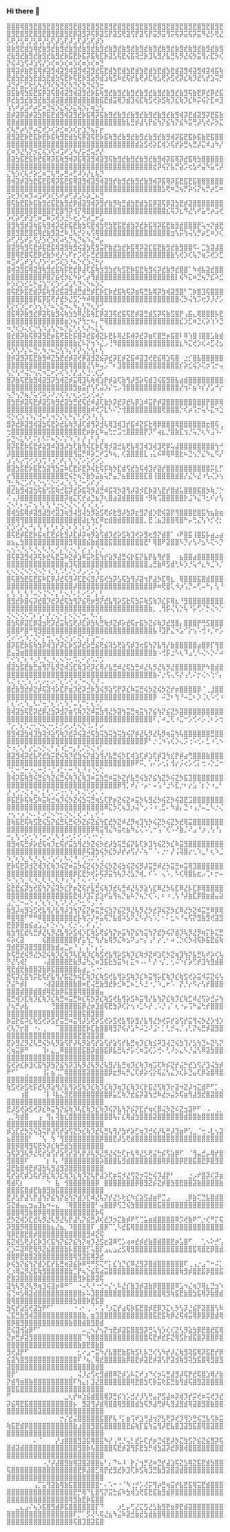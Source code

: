 ### Hi there 👋

⣿⣿⣿⢿⣿⣻⣟⣿⣻⣟⣿⣻⣟⣿⣻⣟⣿⣻⣟⣿⣻⣟⣿⣻⣟⣿⣻⣟⣿⣻⣟⣿⣻⣟⣿⣻⣟⣿⣻⣟⣿⣻⣟⣿⣻⣟⣿⣻⣟⣿⣻⣟⣿⣻⣟⣿⣻⣟⣿⣻⣟⣿⣻⣟⡿⣽⣻⡽⢯⡿⣽⣫⡟⣽⣫⢟⣽⢫⡟⣽⢫⡟⣭⡻⣭⢻⡭⢯⡽⣭⢯⡽⣭⠻⣜⡣⢟⣜⡣⢟⡜⣣⢛⡜⣣⢛⡜⣣⢏⡼⣡⢏⡼⣡⢏⡼⣡⢏⡼⡱
⣿⣷⣻⣟⣾⣳⢿⣞⣷⣻⣞⣷⣻⣞⣷⣻⣞⣷⣻⣞⣷⣻⣞⣷⣻⣞⣷⣻⣞⣷⣻⣞⣷⣻⣞⣷⣻⣞⣷⣻⣞⣷⣻⣞⣷⣻⣞⣷⣻⣞⣷⣻⣞⣷⣻⣞⣷⣻⣞⣷⣻⣞⡷⣯⣟⡷⣯⡽⣯⢷⣏⡷⣽⣣⢯⣟⢮⣯⢽⣚⡷⣹⢧⣻⡜⣧⣛⢧⡻⣜⢮⡳⣭⢻⡔⣏⡳⢎⡝⢮⠼⣱⢫⠼⣱⢫⡜⡱⢎⠶⡱⢎⠶⡱⢎⠶⡱⢎⠶⣙
⣿⢿⣽⡾⣷⣟⣯⢿⡾⣽⣻⢾⣽⣻⢾⣽⣻⢾⣽⣻⣞⣯⣟⣾⣳⣟⣾⣳⣟⣾⣳⣟⣾⣳⣟⣾⣳⣟⣾⣽⣻⢾⣽⣻⢾⣽⢾⣯⢷⣟⣾⣳⣟⣾⣳⣟⣾⣳⣟⣾⣳⢯⣟⡷⢯⣟⡷⣻⣵⡻⣾⣱⢷⣫⠷⣞⢯⡞⣧⢟⡼⣏⢷⣣⢟⡵⣫⢞⡽⣎⢷⡹⣞⢣⡞⣱⢭⡛⡼⣙⡞⣥⣋⢗⣣⠳⣜⡹⢎⡳⣙⢎⡳⣙⢎⡳⣙⢮⡹⣒
⣿⣯⣷⢿⣳⣯⣟⣯⡿⣽⢯⣿⢾⣽⣻⢾⣽⣻⣞⡷⣯⢷⣻⣞⣷⣻⣞⣷⣻⣞⣷⣻⣞⣷⣻⣞⣷⣻⣞⣷⣻⢯⣷⣟⡿⣞⡿⣞⣯⡿⣞⣷⣻⣞⣷⣻⣞⣷⣻⣾⣽⣿⣾⣿⣿⣾⣿⣷⣿⣷⣯⣟⣾⣭⢿⡹⣾⣹⢮⣏⢷⣫⢞⡵⣫⢷⡹⣎⢷⡹⣎⠷⡭⢮⡕⣏⠶⣹⢱⢣⠞⡴⣩⠞⡴⣋⠶⣙⢮⡱⣍⢮⡱⣍⢮⡱⡍⢶⣑⢣
⣿⡾⣽⡿⣽⡾⣽⣳⡿⣯⣟⣾⣻⢾⣽⣻⣞⡷⣯⢿⡽⣯⣷⣻⣞⣷⣻⣞⣷⣻⣞⣷⣻⣞⣷⣻⣞⣷⣻⢾⡽⣟⣾⣽⣻⡽⣟⣯⣷⣿⣿⣾⣿⣿⣿⣿⣿⣿⣿⣿⣿⣿⣿⣿⣿⣿⣿⣿⣿⣿⣿⣿⣿⣿⣿⣷⣧⣛⡾⣼⢣⡟⣮⢳⡝⣮⢳⡝⣮⠳⣭⢛⡼⢣⢞⡬⡳⣍⢎⢧⡛⡴⢣⡛⡴⣍⢞⡱⢎⡵⣊⠶⡱⢎⡖⣱⡙⢦⡍⡖
⣿⣻⣽⣟⡷⣟⣯⡷⣟⡷⣯⢷⣻⣟⣾⣳⢯⡿⣽⢯⣟⡷⣯⢷⣻⣞⣷⣻⣞⣷⣻⣞⣷⣻⣞⣷⣻⢾⡽⣯⣟⣯⡷⣯⣷⣟⣯⣿⣿⣿⣿⣿⣿⣿⣿⣿⣿⣿⣿⣿⣿⣿⣿⣿⣿⣿⣿⣿⣿⣿⣿⣿⣿⣿⣿⣿⣿⣿⣾⣵⣫⢞⡵⣏⢾⡱⢯⡞⡵⣛⢦⣛⡼⣍⠾⣰⠳⡜⣎⠶⡹⣜⢣⡝⡲⣍⢮⡱⢫⠴⣩⠞⣡⠳⡜⡥⣚⢥⡚⡜
⣿⣽⣳⣯⣟⣯⡷⣟⣯⢿⡽⣯⢷⣻⢾⡽⣯⢿⣽⣻⢾⣽⣻⢯⣷⣻⣞⣷⣻⣞⣷⣻⣞⣷⣻⢾⡽⣯⢿⡽⣞⣯⢿⣳⣿⣿⣿⣿⣿⣿⣿⣿⣿⣿⣿⣿⣿⣿⣿⣿⣿⣿⣿⣿⣿⣿⣿⣿⣿⣿⣿⣿⣿⣿⣿⣿⣿⣿⣿⣿⣿⣿⣞⡽⢮⡝⣧⡛⣵⡩⢖⣣⠞⣬⠳⣥⢛⡼⣌⢳⡱⢎⢧⡚⡵⣊⠶⣉⢧⢛⡤⣛⠴⣋⠼⡱⡜⣆⢧⡙
⣿⢾⣽⡾⣽⣳⣟⣯⣟⣯⢿⡽⣯⣟⣯⢿⣽⣻⢾⣽⣻⢾⣽⣻⡞⣷⣻⣞⣷⣻⣞⣷⣻⢾⡽⣯⢿⡽⣯⣟⣯⣟⣯⣿⣿⣿⣿⣿⣿⣿⣿⣿⣿⣿⣿⣿⣿⣿⣿⣿⣿⣿⣿⣿⣿⣿⣿⣿⣿⣿⣿⣿⣿⣿⣿⣿⣿⣿⣿⣿⣿⣿⣿⣿⣣⢟⠶⣙⢦⡛⡵⢪⡝⢦⡛⡴⣋⠶⣩⢖⡹⢎⠶⡹⠴⣩⠞⡱⢎⡣⠞⡴⢋⡼⣡⠣⡵⣈⠦⣙
⣿⢯⣷⣟⣯⡷⣯⣷⣻⣞⣯⣟⣷⣻⣞⡿⣾⣽⣻⢾⡽⣻⡞⣷⡻⢷⣛⣾⣳⣟⣾⣳⣯⡿⣽⢯⡿⣽⣳⣟⡾⣽⣿⣿⣿⣿⣿⣿⣿⣿⣿⣿⣿⣿⣿⣿⣿⣿⣿⡟⣟⣿⢻⡽⢺⡝⢿⣿⣿⣿⣿⣿⣿⣿⣿⣿⣿⣿⣿⣿⣿⣿⣿⣿⣿⣎⢯⡹⣆⠻⣜⢣⠞⣥⢛⡴⣩⢞⡱⢎⡵⢋⡞⣱⢋⠶⣉⠷⡩⢞⡱⣘⠣⢖⡡⢓⡴⣉⠖⣡
⣿⣻⢷⣻⡾⣽⢷⣯⢷⣻⢾⡽⣞⡷⣯⣟⣷⣳⢯⣟⢾⣳⢟⣳⣟⣯⣟⣾⣳⡽⣞⡷⣯⢿⡽⣯⣟⣷⣻⣞⣿⣿⣿⡟⢥⠲⡝⣾⣟⣿⣿⣻⣿⣟⣿⣯⢿⣞⣷⣻⣽⣚⠷⣘⢧⡚⡕⢦⢫⢿⣿⣿⣿⣿⣿⣿⣿⣿⣿⣿⣿⣿⣿⣿⣿⣿⣲⢣⡭⢳⢬⢣⡛⡴⣋⠶⡱⢎⡵⢋⡜⣣⠞⡥⢫⡜⡱⢎⡱⢎⠴⢣⡙⢦⡙⢦⠱⣌⠚⡤
⣿⣽⣻⢷⣻⢯⣟⡾⣯⣟⣯⢿⣽⣻⢷⣻⢮⣽⣳⢯⣻⣭⡟⣷⣞⣳⣞⡷⣯⢿⡽⣽⣏⣯⣟⣷⣻⣞⣷⣻⣿⣿⠫⠄⣉⣳⣽⣼⣿⣿⣿⢿⣟⣿⢯⣟⡿⣞⣷⡳⢞⡜⢢⠏⡖⡩⢞⡥⣛⣞⣿⣿⣿⣿⣿⣿⣿⣿⣿⣿⣿⣿⣿⣿⣿⣿⣷⢣⢞⡱⢎⢧⡙⢶⡩⢞⡱⣋⠶⣩⠞⣡⠞⣱⠣⡜⡱⢊⠖⡩⢎⡱⡘⠦⡑⢎⡱⢌⡓⡔
⣿⢾⣽⣻⣯⢿⣽⣻⢷⣻⣞⣯⢷⡯⣟⣞⡿⣼⢏⣯⢷⣳⣻⣳⣞⢷⣫⣟⡷⣯⣟⢷⣻⢮⡽⣞⣷⡻⣞⣿⣿⠁⠳⢾⣧⣽⣞⣿⣿⣷⣿⣿⣿⣿⣿⣿⣿⡿⣿⡝⣮⢞⡳⣎⠳⡵⢊⡴⢻⣾⣿⣿⣿⣿⣿⣿⣿⣿⣿⣿⣿⣿⣿⣿⣿⣿⣿⡇⢮⠳⣍⠶⣙⢦⡙⣎⠵⣊⠗⡱⢎⡱⣊⠥⡓⣬⢱⡉⢎⡱⢊⠴⣡⠣⣙⠢⡑⠦⡱⢌
⣿⢯⣟⡷⣯⣟⣾⡽⣯⢷⣻⣞⣯⣽⣻⣼⣛⣾⣛⡾⣏⡷⣏⡷⣞⣯⢷⢯⡽⣶⢯⣛⣧⢿⡽⣳⢾⣽⣻⣿⠃⢉⡷⣿⣹⢯⣿⣿⣿⣿⣿⣿⣿⣿⣿⡿⣯⡿⣯⢟⡞⣞⡳⣜⣫⡑⠳⠾⢿⣿⣿⣿⣿⣿⣿⣿⣿⣿⣿⣿⣿⣿⣿⣿⣿⣿⣿⣿⢌⡳⢬⢳⡩⢖⡹⡸⡜⡡⢏⡕⢎⡱⣉⠖⡱⢢⠱⡘⠦⡑⣍⠲⢄⠳⣄⢣⡙⢆⡱⢊
⣿⣯⢿⡽⣷⣻⣞⡿⣽⢯⣷⣻⢮⢷⣳⣳⠿⣜⣯⢷⣏⡿⣽⣹⢯⣞⣯⢯⣟⡾⣽⣛⣾⣫⡽⢯⣷⣫⣿⡟⢠⣯⣄⢿⣿⣿⣿⡧⣟⣿⣿⣿⣿⣿⣿⣿⣿⣿⣿⣿⣿⣿⣶⡱⢦⡝⢳⡒⠦⡄⠛⢿⣿⣿⣿⣿⣿⣿⣿⣿⣿⣿⣿⣿⣿⣿⣿⣿⣎⡱⣋⠶⣙⢎⡵⢱⠱⣙⠲⡘⢎⡱⢌⢎⡑⢣⠱⣡⢣⡑⠦⡙⣌⢃⢆⠣⡜⠢⣅⠣
⣿⣞⣿⡽⣷⢯⡿⣽⣻⣟⡶⣯⢟⣯⣗⡯⣿⠽⣞⣯⢾⣝⡧⣟⡧⢿⣜⡯⢾⡽⣞⡽⣶⢏⣿⣛⡶⣯⣿⠇⠿⢱⣿⢸⣿⣿⣡⣷⣾⣿⣿⣿⣿⣿⣿⣿⣿⣿⣿⣿⣿⣿⣿⣿⣷⣎⠧⡝⢲⠱⣌⡠⢘⠻⣿⣿⣿⣿⣿⣿⣿⣿⣿⣿⣿⣿⣿⣿⣆⠳⣍⢞⡱⢎⠴⣋⢜⣢⡙⡱⢣⠜⡌⠦⣙⢂⠳⡐⠦⣑⢣⠱⡌⠎⡜⢢⡑⢣⠆⢣
⣿⡾⣽⣻⡽⣯⣟⣷⣻⠾⣝⣳⣟⣞⡾⣽⢞⡿⣽⣺⣝⣮⡽⣞⡽⣏⡾⣝⣯⠾⣽⣹⢞⣟⣮⢿⣱⢯⣿⠀⣐⡊⣿⣧⣿⣿⣿⣿⣿⣿⣿⣿⣿⣿⣿⣿⣿⣿⣿⣿⣿⣿⣿⢿⣿⣿⣿⣜⢣⠷⢤⡡⠉⠆⣹⣿⣿⣿⣿⣿⣿⣿⣿⣿⣿⣿⣿⣿⡎⡵⣊⢮⡱⢍⡲⢩⡒⢤⢣⡑⢣⠚⢬⡑⢢⢍⠲⣉⠖⡡⢎⠱⡘⡜⣠⠣⣘⢂⢎⡡
⣿⡽⣷⢯⣟⣷⣻⢾⣽⣻⡽⣳⢾⣝⡾⣭⢿⣹⢧⢷⢾⣱⡟⡾⣵⢏⣷⢻⡼⣻⡵⢯⣾⣹⢮⣯⣻⣿⣧⣴⣾⣿⣿⣿⣿⣿⣿⣿⣿⣿⣿⣿⣿⣿⣿⣿⣿⣿⣿⣿⣿⣿⣿⣿⣻⣶⣭⡞⢣⢏⣬⡱⡌⢒⡠⢹⣿⣿⣿⣿⣿⣿⣿⣿⣿⣿⣿⣿⡜⢲⠍⣦⠱⡎⡜⣡⠚⡔⢢⡙⢢⡙⢦⡘⢥⢊⠵⡨⠜⡐⢎⠱⡐⢆⡡⢒⡡⢊⠴⡐
⣿⣳⣟⡾⣽⢯⣟⡾⣽⣫⢷⣻⣞⣽⣳⣛⣞⢯⣞⠾⣼⢏⣷⡳⡽⣞⡽⣞⢧⡿⣱⠾⣭⡟⡾⣽⣿⣿⣿⣿⣿⣿⣿⣿⣿⡟⣿⡿⢿⣿⣿⣿⣿⣿⣿⣿⣿⣿⣿⣿⣿⣿⣿⣿⣿⣿⣿⣷⠾⢞⡩⣇⠣⠌⡑⢺⣿⣿⣿⣿⣿⣿⣿⣿⢟⣿⣿⣿⡑⢎⡴⢩⡒⢥⠣⣍⠲⣑⠪⡑⢎⡱⢨⠱⡌⢚⠤⢃⠲⡑⡌⢆⠓⡌⢃⠎⡱⠘⡄⢣
⣿⡽⣞⡿⣽⣻⢾⣽⣳⢯⣟⡵⣞⣧⢷⡻⣼⢏⣾⢻⡽⣺⢧⢿⣹⢾⣹⡞⣯⠾⣝⡯⣗⢿⡿⣿⣿⣿⢿⣿⣿⣿⣿⣿⣿⣖⣿⢯⢀⢒⣿⣿⣿⣿⣿⣿⣿⣿⣿⣿⣿⣿⣿⣿⣿⣿⣟⡶⡷⣎⠷⣤⢓⡒⣩⢒⣿⣿⣿⣿⡟⡹⠋⢴⣆⡘⣿⣷⣏⢲⡘⢥⡙⢆⠳⣨⠱⠌⡥⣙⠢⣅⠣⢃⠍⡆⠣⠍⠦⡑⠌⡌⠱⡈⠆⡜⢠⠃⡜⢠
⣿⡽⣯⣟⡷⣯⣟⡾⣵⣻⠾⣽⣻⡼⣳⢏⣷⢻⢮⣏⡷⣏⢿⡺⣽⣚⣧⢟⣧⢿⣹⢾⣹⢾⣹⢟⡿⢥⣼⣿⣿⣿⣿⣿⣿⣿⣿⢳⠚⡼⣿⣿⣿⣿⣿⣿⣿⣿⣿⣿⣿⣿⣿⣿⢻⣭⡛⠿⡵⣉⠞⣩⠳⢦⡀⢎⣽⣿⣿⣿⣇⢠⣅⠮⠿⢿⠿⣿⣗⠦⣙⢢⡙⣌⠳⣄⠫⡜⡰⢡⠣⡔⢩⢊⠜⡰⢩⠘⡰⢁⠞⡄⢣⠑⡌⠔⡡⢊⠔⡡
⣿⣽⣳⣯⣟⡷⣯⣟⣳⣽⢻⣳⣭⠷⣏⣟⡮⣟⡽⢮⣗⢯⡯⢷⡳⣏⣾⢫⣞⣳⢯⢾⣹⡞⣽⡞⣿⣿⣿⣿⣿⣿⣿⣿⣿⣿⡭⣇⡋⡔⢻⣿⣿⣿⣿⣿⣿⣿⣿⣿⣿⣿⣛⢮⡓⢦⡙⣷⡳⣬⣦⢥⡛⣤⡙⣦⣿⣿⣿⣿⣏⣿⢸⣿⣿⣿⣿⣾⣿⡜⣌⠣⣜⠰⢣⢌⡱⢢⢙⣂⠳⢌⡡⠎⢆⡑⢢⠡⡑⢊⠴⡈⢆⠱⣈⠒⡡⠎⡰⢁
⣿⣞⣷⣻⢾⣽⣳⢯⣷⢫⣯⢷⣚⣯⡽⣞⡵⣯⢽⡻⣼⣛⠾⣯⢽⡳⣽⢻⡼⣽⡺⣏⡷⣽⢣⣟⡞⣿⣾⣥⣿⣿⣿⣯⣿⡳⢷⡈⡑⠌⢠⡸⣿⣿⣿⣿⣿⣿⣿⣿⣿⣿⡽⣶⣍⢏⡞⣴⣙⣦⡹⢆⣿⣴⣽⣾⣿⣿⣿⣿⠐⡻⢷⢩⣿⣿⣿⣿⣿⡗⣨⠱⣌⠹⣂⠎⡔⢣⢌⠢⢃⠆⢢⠍⢢⠘⡄⢣⠘⣐⠢⡑⢌⠢⡁⢎⠰⡁⢆⠡
⣿⢾⣳⣯⢿⡾⣽⣻⣼⣻⢞⣽⣹⢶⣻⢼⣻⢼⣳⡻⣵⣫⢟⡮⣗⣻⡼⣳⡽⣖⣻⡝⣾⡱⣟⢮⣽⡟⢻⣿⣿⣿⣟⣿⣯⢳⣦⣷⣶⣿⣿⢿⢻⣿⣿⣿⣿⣿⣿⣿⣿⣿⣿⣿⣾⣿⣼⣆⢳⣎⠿⣖⣾⣿⣾⣿⣿⣿⣿⣿⡀⣟⢈⣦⣹⣿⣿⢿⣿⠓⡤⢓⣌⢣⠱⡊⢜⡂⢎⡱⢊⡜⢄⠚⡄⢣⠘⡄⢃⠆⡱⢈⠆⡱⢈⠆⡱⢈⠄⡃
⣿⢯⣟⡾⣯⣟⡷⣯⢶⣏⣟⡮⣗⣻⡼⣏⡾⡽⢶⡻⣵⢫⣾⡹⣞⡵⣫⢷⣹⢞⡵⣻⢖⣻⡝⣾⣿⠁⠰⠟⣿⣯⢸⣿⣯⡧⣴⣠⣴⣶⣦⣄⣳⣿⣿⣿⣿⣿⣿⣿⣿⣿⣿⣻⢿⣿⣿⣮⣷⣾⣿⣿⣯⣿⣿⣿⣿⣿⣿⣿⣟⠃⢿⣿⠟⣽⣿⣿⠣⡙⡔⢣⠜⣢⠣⢍⠢⡙⢄⢢⠡⡘⢄⠣⡘⢄⠣⡘⢄⠊⡄⠣⡐⢄⠃⡔⢠⠃⡌⡐
⣿⢯⡿⣽⣻⢾⡽⢯⡷⣞⢧⣟⣭⠷⣝⡾⣱⠿⣭⢗⣯⢳⡞⣵⡻⣼⣛⢮⡗⣯⡝⣧⡟⣧⢻⡞⣿⠀⠀⣦⣿⣿⣴⣿⣿⣿⣿⣿⣿⣿⣿⣿⣿⣿⣿⣿⣿⣿⣿⣿⣿⣿⣶⣹⢯⣿⣿⣿⣿⣿⣿⣿⣿⣿⣿⣿⣿⣿⣿⣿⣿⣠⣛⣷⠿⣫⣾⢃⠧⡱⡘⢥⠚⣄⠳⣈⠱⡈⢆⠢⡑⢌⠢⡑⢌⠢⡑⠰⡈⢆⠡⢃⠌⡂⠜⡠⢂⠅⢢⠁
⣿⢯⣿⣳⣟⣯⣟⣯⠷⣏⡿⡼⣞⢯⣻⠼⣏⣟⢮⣻⡜⣯⢞⣳⡽⣣⢯⣳⢻⡼⣽⢲⡟⣼⡳⣏⢿⣆⠀⢿⣿⣿⣿⣯⣿⣾⣿⣿⣿⣿⣿⣿⣿⣿⣿⣿⣿⣿⣿⣿⣿⣿⣿⣿⡼⣿⣿⣿⣿⣿⣿⣿⣿⣿⣿⣿⣿⣿⣿⣿⣿⣿⡿⠶⢟⣿⢅⠺⡰⢡⡙⠤⢋⠤⠓⡄⢣⠘⡄⢣⠘⡄⢣⠘⠤⡑⢨⠑⠌⡄⢃⠢⡘⠄⡃⠔⣁⠊⡄⢃
⣿⣻⣞⡷⣿⢮⡽⣞⣿⡹⣞⡽⣞⢯⣳⢻⡝⣮⢟⡶⣻⡝⣞⣧⢻⡵⣫⣗⢯⣳⡭⢷⣫⢷⡹⣎⡯⢿⣆⠘⣻⣿⣿⣿⣿⣿⣿⣿⣿⣿⣿⣿⣿⣿⣿⣿⣿⣿⣿⣿⣿⣿⣿⣿⣿⣿⣿⣿⣿⣿⣿⣿⣿⣿⣿⣿⣿⣿⣿⣿⣿⣷⡀⢀⢻⡯⢌⢣⡑⢧⠘⡥⢋⠌⡓⢌⠢⡑⢌⠢⡑⢌⠢⢉⠆⢡⠂⡜⡐⢌⠂⡅⠢⡑⠌⢒⡀⠣⠌⡄
⣿⣳⢯⡿⣽⣏⡿⣽⣲⢟⡽⣞⣭⢷⣫⢟⡼⣏⡾⣳⢧⣛⢷⡺⣝⡾⡵⣞⢯⡖⣯⡳⣝⡮⢷⡹⣞⣻⣿⡄⣿⣿⣿⡟⢛⣫⣿⣿⣿⣿⣿⣿⠟⣿⠛⢿⣻⣿⣿⣿⣿⣿⣿⣿⣿⣿⣿⣿⣿⣿⣿⣿⣿⣿⣿⣿⣿⣿⣿⣿⣿⣿⣧⠸⣹⡟⣌⠲⣡⠊⡕⢢⠡⢚⠰⡈⠖⡡⢊⠔⠡⢂⠱⡈⢌⠂⡅⢒⡈⢄⠣⡐⢡⠂⢍⠂⡌⢡⠒⠠
⣿⡽⣯⣟⡷⣯⢷⣳⡽⢾⣹⡞⡽⣎⡷⣫⡽⣞⡵⣛⣮⢟⣮⢽⣣⢟⣵⢫⡾⣹⢖⣯⢳⡝⣧⢻⡜⣷⣿⣿⣿⣿⣿⣴⣿⡿⡏⢻⣿⣟⣤⣽⣶⣿⣿⣿⣿⣿⣿⣿⣿⣿⣿⣿⣿⣿⣿⣿⣿⣿⣿⣿⣿⣿⣿⣿⣿⣿⣿⣿⣿⣿⣷⠠⢚⡯⣐⠣⢆⠹⣠⢃⠣⢌⠢⡑⠌⠴⢁⢊⠱⡈⢆⠘⡠⢃⡘⢄⡘⢄⠢⢑⢂⠩⢄⠊⡔⠡⠌⡡
⣿⣽⣳⣯⣟⣷⣛⣶⢻⡝⣧⡻⣝⢾⣱⣏⢷⣹⢞⡽⣎⢿⡜⣧⣛⠾⣜⢯⣳⣛⠾⣜⢧⡻⣜⢧⡻⣜⣿⣿⣿⣿⣿⣿⡟⠳⣿⣾⣿⣿⣿⣿⣿⣿⣿⣿⣿⣿⣿⣿⣿⣿⣿⣿⣿⣿⣿⣿⣿⣿⣿⣿⣿⣿⣿⣿⣿⣿⣿⣿⣿⣿⣷⠌⡐⢫⢄⠫⡜⢠⢃⠌⡒⢌⠢⢑⠊⡄⠣⢌⠰⡐⡈⢆⠡⢂⠔⡂⠔⡈⢆⠡⢊⠰⡈⠒⢄⠣⡘⠠
⣿⣞⣷⣻⣞⡾⣝⡾⢯⣽⢺⡵⣏⡟⣶⡹⣞⡽⣚⡷⣹⢮⡻⣵⢫⡟⡽⣎⠷⣭⣛⢮⡳⣝⢮⡳⣝⡞⡶⣿⣿⣿⣿⡿⠈⢀⣸⣿⣿⣿⣿⣿⣿⣿⣿⣿⣿⣿⣿⣿⣿⣿⣿⣿⣿⣿⣿⣿⣿⣿⣿⣿⣿⣿⣿⣿⣿⣿⣿⣿⣿⣿⡿⠀⠬⣙⠆⢳⠘⠤⣉⠆⡱⢈⢆⠡⢊⠰⡁⢆⠡⢂⠱⣀⠣⠌⢒⡈⢆⠡⢂⠱⡈⠤⢡⠉⡂⢆⠡⡁
⣿⢾⣽⣳⢯⣟⡽⣞⡿⣜⣳⡽⣺⡝⣶⢫⢷⡹⣝⠾⣭⣳⢻⣜⡳⣽⢳⣭⣛⢶⣭⢳⡝⣮⢳⡝⣮⣝⡳⣽⣿⣿⣿⣿⣿⣿⣿⣿⣿⣿⣿⣿⣿⣿⣿⣿⣿⣿⣿⣿⣿⣿⣿⣿⣿⣿⣿⣿⣿⣿⣿⣿⣿⣿⣿⣿⣿⣿⣿⣿⣿⣿⠏⡈⠴⣈⢏⠰⣉⠒⡡⢊⠔⡡⢈⠆⡡⢒⠈⡔⡈⢆⠡⡐⢂⡑⠢⡐⢂⠅⡊⠔⡠⢃⠢⡑⠨⠄⡃⠔
⣿⣻⢾⣽⣳⢾⣹⣳⢽⡺⣵⢫⢷⡹⣞⡽⢮⣽⣚⢯⣳⢭⣳⢭⣳⢭⣳⢮⡝⡾⣜⢧⡻⣜⢧⡻⢶⣭⢳⢧⣿⣿⣿⣿⣿⣿⣛⣿⣿⣿⣿⣿⣿⣿⣿⣿⣿⣿⣿⣿⣿⣿⣿⣿⣿⣿⣿⣿⣿⣿⣿⣿⣿⣿⣿⣿⣿⣿⣿⣿⡿⠃⡐⢈⠲⢡⢎⡱⢄⡩⢐⠡⢊⠄⣃⠰⢁⠢⡑⠰⡈⢄⠃⡔⣁⠢⡑⢄⠃⡌⠰⣁⠒⡄⢃⠌⡑⢌⠰⢁
⣿⣽⣻⢾⡽⣞⣧⢟⣞⣳⡭⣟⢮⢷⡹⣞⣳⢮⡝⣾⣱⢻⡜⣧⣛⢮⡳⣏⢾⣱⢏⡾⣱⢏⡾⣹⢳⣎⡟⡾⣴⢛⣿⣿⣿⣷⣿⣿⣿⣿⣿⣿⣿⣿⣿⣿⣿⣿⣿⣿⣿⣿⣿⣿⣿⣿⣿⣿⣿⣿⣿⣿⣿⣿⣿⣿⣿⡿⠟⠭⡀⢡⠌⡡⢂⡅⢺⡔⡨⢔⡡⢊⡅⢒⠠⡑⣈⠒⡈⢅⠒⣈⠒⡐⢄⠒⡨⠐⡌⠰⣁⢂⠒⡈⢆⡘⠰⢈⠢⢁
⣿⢾⡽⣯⢷⣻⢮⣛⣮⢳⣝⣮⣛⢮⢷⡹⣎⢷⣹⠶⣭⣳⣛⠶⣭⡳⣝⡞⣧⣛⢮⣳⡝⣮⢳⣝⡳⢮⣝⡳⣯⣹⣿⣿⣿⣿⣿⣿⣿⣿⣿⣿⣿⣿⣿⣿⣿⣿⣿⣿⣿⣿⣿⣿⣿⣿⣿⣿⣿⣿⣿⣿⣿⣿⡿⢻⡁⠞⡌⠐⡤⠂⠤⢡⠘⣐⠣⣏⡐⠆⡔⣡⠈⡆⡑⠰⣀⠃⡜⢠⢊⡐⢌⠰⣈⠂⡅⢃⠌⡡⢐⢂⠱⢈⠆⢌⠡⢊⠄⠡
⡿⣯⣟⡷⢯⢷⣫⠷⣭⢷⣚⢶⡹⢮⡳⣝⢮⣳⢭⣛⢶⣣⢏⡟⡶⣝⢮⣝⠶⣭⡳⢧⣻⣜⡳⢮⣝⡳⢮⣽⣟⣩⣿⣿⣿⣿⣿⣿⣿⣿⣿⣿⣿⣿⣿⣿⣿⣿⣿⣿⣿⣿⣿⣿⣿⣿⣿⣿⣿⣿⣿⠿⣍⡳⢍⢦⣹⡰⢬⠑⡠⠨⠰⢀⣋⠄⠳⣼⡄⣙⠰⢠⡘⠤⣁⠣⡐⢌⡐⢢⠐⡰⢈⠢⠄⡃⠔⣈⠢⠑⡂⢌⠢⡁⢎⠠⠃⡄⢊⠐
⣿⢷⣯⣟⢯⢷⣫⣟⢮⣳⡝⣮⣛⢧⣛⢮⡳⣝⡮⣝⣮⢳⣏⣞⡳⣝⠾⣜⡻⢶⣹⢳⡳⢮⣝⡳⢮⣝⡳⣞⢿⣭⣿⣿⣿⣿⣿⣿⣿⣿⣿⣿⣿⣿⣿⣿⣿⣿⣿⣿⣿⣿⣿⣿⣿⣿⣿⣿⡿⢿⣭⢻⣌⠳⣭⢖⣦⠳⣌⢌⠡⢁⠒⢡⠈⢎⠡⠜⣷⡈⠜⣠⠘⡰⢀⢣⠘⡄⠒⡄⢣⠐⡡⢂⠱⢈⠒⡠⢁⠣⢘⠠⢂⠅⢊⠐⠡⠐⠂⠌
⣿⣻⢶⢯⣛⡾⡵⣞⢯⢶⡹⣖⢯⡞⣭⣳⢻⣜⡳⣝⢮⡳⣞⡼⣳⢭⣛⣮⡝⣧⢏⡷⣹⢳⢮⣝⡳⣎⠷⣭⣻⣿⣿⣿⣿⣿⣿⣿⣿⣿⣿⣿⣿⣿⣿⣿⣿⣿⣿⣿⣿⣿⣿⣿⣿⣿⡿⢯⣽⣳⢮⡳⣎⡳⡼⡞⡴⢫⡜⠌⢦⠉⠈⠄⡐⠂⡜⢨⢽⣿⡔⢂⠱⣀⠃⢆⠱⣈⠱⡈⢆⠱⣀⠣⡘⢄⠣⡐⢡⠊⡄⠣⢌⠘⡀⢊⠡⠌⠡⢈
⣟⡷⢯⣟⡽⣺⣝⢾⡹⣎⢷⡹⢮⣝⠶⣭⡳⢮⣝⢮⡳⣝⢮⡳⣝⢮⣳⢮⣝⢮⡻⡼⣭⣛⠾⣜⡳⣭⣛⠶⣭⢿⣹⣿⣿⣿⣿⣿⣿⣿⣿⣿⣿⣿⣿⣿⣿⣿⣿⣿⣿⣿⣿⣿⡿⣏⣟⡳⢞⡥⢯⡽⣭⢳⢧⡹⢜⣣⡙⢾⡀⠎⠡⠀⢄⠡⡀⠣⢎⢿⣿⣧⣖⡠⢉⠆⡒⠤⡑⡈⢆⠱⣀⠣⡘⢄⠣⡘⢄⠣⡘⠰⡈⠆⡁⠢⠐⡈⢂⠁
⣯⣟⣟⣮⡽⣳⢞⣯⢳⡝⣮⢽⡳⣎⡟⡶⣝⢯⡞⣧⣛⢮⢷⡹⣞⢧⣛⠾⣜⢧⡻⣵⢣⣏⠿⣜⡳⢧⣏⠿⣜⡧⣏⡿⢿⣿⣿⣿⣿⣿⣿⣿⣿⣿⣿⣿⣿⣿⣿⣿⣿⣿⣿⣯⣟⢾⡸⣹⡍⣞⣱⠞⣥⢻⢦⡙⣦⠧⡙⢦⡑⢎⠡⡀⠆⠰⢀⢣⠘⡼⣷⣏⡿⣿⣶⣾⣤⣵⣠⡑⣈⠒⠤⢑⠰⡈⢆⠱⡈⢆⠡⢃⠜⡠⠑⣂⠑⡠⠁⠌
⣷⣻⡼⢶⣻⢵⣫⢞⣧⢻⡜⣧⢻⡼⣹⢳⡝⣮⡝⡶⣭⣛⢮⣳⡝⣮⣝⡻⣜⢧⡻⣜⡳⣞⡽⢮⣝⡳⣎⠿⣜⡳⣝⠾⣭⣛⠿⡿⢿⠿⣿⢿⣿⠋⠛⠛⠿⣿⣿⣿⣿⣿⣿⣿⣞⡧⢷⡩⡜⠶⣥⢯⡙⣧⣾⠵⣣⠝⣌⠣⡜⢢⠡⡁⠂⠅⣂⠢⠘⢤⢫⡝⣻⣷⣻⢞⣽⣻⣟⣿⡿⣿⣶⣮⣴⣡⣈⠆⡑⠌⢢⠁⢎⡐⠡⡀⠎⢠⢁⠂
⣷⣳⢻⣏⣞⢧⣛⡾⣜⢧⡻⣜⣧⢻⡵⣫⢾⡱⣏⢷⣣⢟⣮⢳⡝⡶⣭⢳⡝⣮⢳⣭⢳⡝⣞⡳⢮⡝⣾⡹⢧⡻⣜⡻⢶⡍⡷⣍⣛⠮⡵⢎⣽⠀⠀⠀⠀⢮⣿⣿⣿⣿⣿⣿⡿⡞⣥⢳⡉⢳⡜⣦⢿⡻⣌⠷⣢⠝⣠⠒⡌⢠⠃⡔⢁⠂⠴⢈⡑⢎⡳⢼⢯⡷⣯⣟⣮⢷⣻⣾⣟⡿⣽⣿⣻⣿⣿⣿⣷⣾⣤⣉⡤⠘⢠⠁⡌⠂⡄⢂
⡷⢯⣛⣞⢮⡻⣜⡳⣝⢮⢷⡹⣎⢷⡹⢧⣏⢷⡹⣎⢷⣫⢞⣧⢻⡵⣫⢷⡹⣎⢷⡺⣝⠾⣱⢏⡳⣝⢶⣹⢳⡝⣧⣛⢧⠞⡵⢎⢧⡛⣜⢣⢾⡃⠀⠀⠀⠠⣼⣿⣿⣿⣿⣟⣷⡻⣬⢓⣌⠶⣹⣯⣗⣳⣭⠳⡆⣍⠲⠠⠄⠃⡜⠐⡌⡀⢂⠬⠑⡎⡵⢋⡞⣹⢳⣻⣾⣿⢿⣟⣾⣟⣷⣿⣿⣽⣷⡿⣯⣿⣿⣿⣿⣿⣦⣴⣀⠡⠐⠂
⣟⢯⡽⣎⣯⢳⡭⣗⢯⡞⣧⢻⡜⣯⣝⡳⢮⣏⢷⡹⣎⢷⣫⢞⣧⢻⡵⣫⢷⡹⣎⠷⣭⢻⡥⣏⢷⡹⣎⢷⣫⢞⡵⣭⠺⡭⣝⢮⢣⡝⣬⠓⡾⡇⠀⠀⠀⠐⢼⣽⣿⣿⣿⣿⣷⣿⠶⣏⢬⣛⣷⣻⣞⡷⣊⠷⣉⠦⣁⠣⣘⠐⡈⠱⣀⠖⠡⠀⡝⡘⡔⠫⡔⢣⡞⣿⣿⣿⣿⣿⣿⣾⣿⣿⣾⣿⣾⢿⣟⣷⡿⣯⣿⣿⢿⣿⣿⣿⣾⣤
⣯⣛⢾⡱⣏⢷⡹⣎⢷⡹⣎⢷⣛⠶⣭⣛⠷⣎⢯⡳⡽⣎⢷⣫⢞⣧⢻⡵⣫⠷⣭⢻⡜⣧⢳⡝⣎⢷⡹⣎⢷⣋⠾⣜⢫⡵⣚⡬⢳⡜⢦⡛⡴⣧⠀⠀⠀⠀⠀⢙⣿⣿⣿⣿⣿⣯⡿⣜⡶⣹⣾⢯⣟⣳⡽⢎⡕⢢⠰⣁⠣⡜⢀⠡⡘⢠⠁⢆⠐⡤⢩⠓⣬⢓⡞⣿⣿⣿⣿⣿⣿⣿⣿⣿⣿⣿⣿⣿⣿⣿⣿⣿⣽⣿⣿⣯⣿⣻⣿⣿
⡷⣭⡗⣯⠽⣎⢷⣫⢞⡵⣫⡞⣭⣛⠶⣭⢻⡼⣣⢟⡵⣫⢞⡵⣫⢞⣧⢻⡵⣻⡜⣧⢻⣜⡳⢞⡭⡞⣵⢫⡞⣭⢻⢬⡳⣜⡱⢺⡱⢎⢧⡙⡖⣿⠀⠐⠄⢀⠀⠀⠉⣿⣿⣿⣿⣿⣟⡷⣏⣷⣿⣿⢿⣻⡝⢮⡜⣡⠓⠬⣑⠜⣨⠂⡁⢃⡚⢤⡈⢠⢃⡝⢦⣛⡾⣽⣻⣿⣿⣿⣿⣿⣿⣿⣿⣿⣿⣿⣿⣿⣿⣿⣿⣿⣟⣿⣽⣿⣽⣿
⣟⡵⣻⣜⡻⣜⢧⣛⢮⡳⢧⡻⣵⢫⡟⡼⢧⡻⣵⢫⡞⣵⢫⡞⣵⢫⡞⣧⣛⢶⡹⣎⢷⣪⠽⣹⢼⣙⢮⣳⢹⡜⣣⢳⣙⠦⣝⢣⡝⢎⢶⣭⡿⠛⠀⠀⠀⢹⠆⣄⣀⠿⣿⣿⣿⣿⣯⣿⡽⣾⣿⣯⡿⣧⣛⢧⡚⡥⢊⠶⣩⢎⡡⢚⠄⢃⠜⡢⣄⠣⡘⣬⢣⠿⣽⣳⣿⣿⣿⣿⣿⣿⣿⣿⣿⣿⣿⣿⣿⣿⣿⣿⣿⣿⣿⣿⣿⣿⣿⣿
⣯⢞⡵⣎⡷⣹⢎⣯⢳⡽⣳⡝⣮⢳⡽⣹⢧⡻⣜⢧⡻⣜⢧⣻⡜⣧⣛⢶⡹⣎⢷⡹⢶⣩⢏⠷⡮⣝⡞⣬⡓⣞⣱⢫⡜⣹⢬⣳⡾⠟⠋⠁⠀⢀⠀⠀⠀⢸⡅⣦⢉⡉⢿⣿⣿⣿⣿⣽⣿⣿⣿⣿⡿⣖⡻⢦⡛⣌⢏⡾⡵⢪⡕⢯⣌⢣⣌⡱⢎⡧⣙⣤⢏⡿⣵⣿⢿⣿⣿⣿⣿⣿⣿⣿⣿⣿⣿⣿⣿⣿⣿⣿⣿⣿⣿⣿⣿⣿⣿⣿
⢷⣫⢞⡵⣫⢗⡯⣞⢧⡻⣵⢻⡜⣧⢻⡵⣫⢷⡹⣎⢷⡹⣎⢷⡹⢶⡹⣎⢷⡹⢎⡗⣯⣜⢫⢷⡹⡖⣽⠲⣝⡼⢲⣍⣾⠟⠋⡁⢀⠀⠀⠀⢰⣿⠀⠀⠀⠈⡇⠸⣧⣌⣻⣟⣿⣿⣿⣿⣿⣿⣿⣿⡿⣥⣋⢷⡙⣞⣮⡽⣽⢳⣚⠷⣜⡲⣬⡳⢯⣶⢻⣼⣻⣞⣿⣽⣿⣿⣿⣿⣿⣿⣿⣿⣿⣿⣿⣿⣿⣿⣿⣿⣿⣿⣿⣿⣿⣿⣿⣿
⣟⡼⣫⢞⡵⣫⢞⡽⣎⠷⣭⢳⡝⣮⢷⡹⢧⣏⢷⡹⣎⢷⡹⢮⡝⣧⢳⡝⡮⡝⣏⡞⢶⢎⡿⢬⡳⣝⠮⣝⣲⣽⠟⠋⠀⠠⠀⢀⡀⢀⡈⢷⣾⣿⠀⠀⢠⠀⢻⡄⢽⣷⣎⣿⣿⣿⣿⣿⣿⣿⣿⣿⣿⢧⡍⣎⢿⣼⣳⣿⣿⣿⣽⣿⣿⣿⣿⣿⣿⣾⣿⣿⣷⣿⣿⣿⣿⣿⣿⣿⣿⣿⣿⣿⣿⣿⣿⣿⣿⣿⣿⣿⣿⣿⣿⣿⣿⣿⣿⣿
⡾⣱⣏⣞⡳⣝⢮⣳⢭⡟⣼⢫⡞⣵⢫⣝⡳⣎⢷⡹⣞⢧⣛⢧⢻⡜⣳⠞⡵⣋⢶⡹⣚⢮⡜⢧⣛⡼⣹⣶⠟⢡⣀⠈⢒⠠⣇⢢⣽⣦⣿⣿⣿⣿⠃⠀⠈⢣⠀⢳⠈⢻⣿⣿⣿⣿⣿⣿⣿⣿⡿⣿⣿⣟⡼⣣⢟⣾⣿⣿⣿⣿⣿⣿⣿⣿⣿⣿⣿⣿⣿⣿⣿⣿⣿⣿⣿⣿⣿⣿⡿⣿⢿⣻⢯⣟⡳⡽⣎⢷⣛⣾⣳⣿⣿⣿⣿⣿⣿⣿
⣳⢯⡽⣹⢧⡻⣜⢯⡞⣵⢫⡞⣵⢫⡞⣽⢣⡟⡼⢧⡻⣜⡻⣜⢮⣓⢏⡖⢧⠻⣜⡣⢟⣬⢓⡮⢫⣵⡿⠋⠀⠈⢻⣤⣚⡤⢿⡞⣿⣻⣿⣿⣿⠏⠀⠀⠀⠈⡆⠸⡄⠘⣿⣿⣿⣿⣿⣿⣿⣿⡵⣿⣿⣿⣧⣻⣾⣿⣿⣿⣿⣿⣿⣿⢿⡿⣿⣿⡿⣟⣿⣯⣿⣟⡿⣿⣻⣿⣽⣟⣷⣿⢾⣟⡾⣽⣳⢧⣻⣼⣻⣽⣿⣿⣿⣿⣿⣿⣿⣿
⢯⡞⣵⢏⡾⣱⢯⡞⡽⣎⢷⡹⣎⢷⡹⣎⢷⡹⣝⢧⡟⣼⡱⢏⡶⢭⡺⣜⢫⣝⡲⢭⣓⢮⡹⣼⡟⠃⠀⠀⠀⣐⡠⠞⣿⡽⢎⡽⣶⢿⣾⢏⡆⠀⠀⠀⠀⠀⠑⠀⣧⠀⢺⣿⣿⣿⣿⣿⣿⡿⠀⣿⣿⣿⣿⣿⣿⣿⡿⣿⣻⣝⡮⣝⡾⣿⣳⣿⣟⣿⣿⣽⣷⣿⣿⣿⣿⣷⣿⣿⣿⣯⣿⣾⣟⣷⣿⣻⣷⣯⣿⣿⣿⣿⣿⣿⣿⣿⣿⣿
⣟⡼⣣⡟⣼⢣⡟⣼⢳⡝⣮⢳⡝⣮⢳⡝⣾⡱⣏⠾⣜⢧⡝⡞⣜⡣⢗⣎⠳⣎⣵⣫⣼⣶⠟⣉⣠⠀⠀⠀⢀⡿⣷⢍⣙⣧⣿⣾⣿⣫⣝⣾⣤⣄⣲⣤⣹⣦⠲⠤⣄⠀⠈⢿⣿⣿⣿⣿⣿⠃⢤⣿⣿⡿⢫⣙⢮⣳⣿⣿⣿⣿⣿⣯⣿⣿⣿⣿⣿⣿⣿⣿⣿⣿⣿⣿⣿⣿⣿⣿⣿⢿⣻⣷⣿⡿⣿⢿⣿⣿⣿⣿⣿⣿⣿⣿⣿⣟⡷⢯
⣞⡳⣝⢾⡱⣏⣞⢧⡻⣜⢧⡻⣜⢧⡟⣼⢣⡝⣮⣛⡼⢎⣞⡹⡲⣍⣷⡾⠟⢋⢉⣥⣶⣾⣿⣿⣿⣿⠿⡩⢞⣷⠟⠉⡐⢎⠛⡍⢯⡽⣻⣿⡻⢿⣿⣿⣿⣿⣷⣦⣜⣦⡀⠹⣿⣿⣿⣿⠏⢀⣿⡿⠉⢁⠣⣞⣯⢿⣿⣿⣿⣿⣿⣿⣿⣿⣿⣿⣿⣿⣿⣿⣿⣿⣿⣿⣿⣿⢿⡿⣟⣿⣟⣿⡾⣿⣿⣿⣿⣿⣿⣿⣿⣿⣿⣿⣻⠾⣝⢯
⣯⣝⢾⣣⢟⡼⣎⡷⣹⢎⣯⢳⡝⣮⡝⣮⢳⡝⢶⡹⣜⣫⣖⣽⠿⢋⡡⢴⠶⣞⡾⣞⣷⣿⣾⣿⣿⣟⡶⣡⣿⠋⠀⠀⢁⠢⠕⡚⢡⢎⡱⠭⣽⠿⣟⢿⡻⣝⣮⣿⣿⣿⣷⡧⣿⣿⣿⡋⢥⣿⡏⣠⣄⣠⣔⣫⢿⣻⣿⣿⣿⣿⣿⣿⣿⣿⣿⣿⣿⣿⣿⣯⢿⣿⣟⡿⣿⣾⣿⣿⡿⣟⣿⣿⣽⣿⣿⣿⣿⣿⣿⣿⣿⢿⣻⣽⣯⢿⡽⣞
⡷⢮⣳⡝⣮⢳⡝⣾⡱⣏⡞⣧⣛⢶⣽⣮⡷⠿⢛⠛⡫⢍⠋⡅⣎⢱⡙⣎⠿⣜⣻⡽⣿⣾⣿⣿⣿⣿⣿⣿⠏⢀⢠⡐⣠⠉⠒⠬⡁⢎⡰⢿⣬⡻⣜⣯⢷⣻⣿⣿⣿⣿⣿⣷⣉⡟⢦⡑⣮⢯⣴⣭⣿⣿⣿⣿⣿⣿⣿⣿⣿⣿⣿⣿⣿⣿⣿⣿⢷⣻⡾⣿⣟⣯⡿⣿⣿⣯⣟⣿⣽⣿⣿⣿⣿⣿⣿⣿⣿⣿⣿⣿⣿⣿⣻⡷⣯⡿⣽⢯
⣽⢳⢧⡻⣜⢧⡻⢶⣹⢮⣽⡶⠿⠛⠉⠀⠐⠤⠣⡘⠐⢊⠒⡌⢂⠧⣜⡎⣷⣹⡾⣽⣷⡿⣿⣿⣿⣿⠿⣡⠲⣌⢶⡹⢿⣆⣙⣲⠱⣮⢙⠶⣣⢿⣽⣾⣿⣿⣿⣿⣿⣿⣿⣿⣿⣿⡦⠥⣹⣿⣿⣿⣿⣿⣿⣿⣿⣿⣿⣿⣿⣿⣿⣿⢿⣻⢷⣯⣟⣷⣿⣳⣯⢿⡽⣷⣿⣾⣿⢿⣿⣿⣿⣿⣿⣿⣿⣿⣿⣿⣿⣿⣿⣳⣿⣿⡷⣟⣯⣿
⣳⢯⡞⣵⣫⢞⣽⣳⠟⠋⠁⠀⠀⠀⠀⠐⠠⠂⢀⠈⠄⢡⠘⡰⣍⡞⣴⢯⡷⣯⣟⣿⡾⣟⡿⡹⣍⢆⡳⢣⡽⣘⣮⡟⣽⣿⣿⢣⠷⣌⣯⣛⣷⣻⢾⣽⣿⣿⣿⣿⣿⣿⣿⣿⣿⣿⣷⡀⣶⣹⣿⣿⣿⣿⣿⣿⣿⣿⣿⣿⣿⣿⣯⣟⣯⢷⡿⣜⢯⢾⣭⢿⡿⣿⡿⣿⣾⢿⣿⡿⣿⣻⣿⣿⣿⣿⣿⣿⣿⣿⣿⣿⣷⣿⣿⣾⣿⣻⣿⣾
⣟⢮⣽⢺⣵⡿⠋⠁⠀⠀⠀⠀⠀⠀⠀⠀⠀⠤⣀⠢⡜⢢⡝⢲⣟⡾⣽⣯⣿⣿⣻⡽⣛⢥⢳⡱⢎⢎⣝⢣⡻⣵⣳⡿⣟⣿⣞⣯⢿⣝⡶⣛⡾⣽⣻⣿⣿⣿⣿⣿⣿⣿⣿⣿⣿⣿⠉⢳⣿⣿⣿⣿⣿⣿⣿⣿⣿⣿⣿⣿⣿⢯⣟⡾⣞⡯⣝⢿⣫⡗⣾⣯⣿⡽⣿⣿⡿⣿⣿⣿⣿⣿⣿⣿⣿⣿⣿⣿⣿⣿⣿⣿⣿⣿⣷⣿⣟⣿⣷⣿
⣻⢞⣼⡟⠋⠀⠀⠀⠀⠀⠀⠀⠀⠀⠀⠀⣂⠔⣠⠒⣭⠳⡜⣧⣿⣟⣷⣯⢷⣫⢇⡧⣙⢎⢣⠳⡞⡼⣌⢷⣻⢽⣯⢿⡽⣯⣟⡞⡿⣮⣽⢳⣿⣻⣿⣿⣿⣿⣿⣿⣿⣿⣿⣿⣿⠏⠘⢦⡈⢿⣞⣿⣿⣿⣿⣷⡿⣿⣟⡾⣽⣟⡾⣽⢣⡟⣽⣺⢷⣻⢽⣳⣯⣿⢿⣻⣿⣻⣽⣿⣿⣿⣿⣿⣿⣿⣿⣿⣿⣿⣿⣿⣿⣿⣿⣿⣿⣿⣾⣿
⣿⡟⠁⠀⠀⠀⠀⠀⠀⠀⠀⠀⠀⠀⢀⠀⢬⡸⣔⢫⢖⣻⣾⣿⠿⣝⡾⣡⠧⣍⠞⣰⠙⢎⡲⢥⣛⣼⣻⡼⢯⡟⣞⢯⣿⣱⢿⡜⣷⡝⣾⢻⣶⣿⣷⣿⣿⣿⣿⣿⣿⣿⣿⣿⠏⢳⣄⡆⣹⣜⣿⣿⣿⣿⣿⣿⣿⢿⣟⣿⣳⢏⡷⣭⢗⣯⣛⣷⢻⣾⢯⣿⣻⣽⣿⣿⣿⣿⣿⣿⣯⣿⣿⣿⣿⣿⣿⣿⣿⣿⣿⣿⣿⣿⣿⣿⣿⣿⣿⣿
⠋⠀⠀⠀⠀⠀⠀⠀⠀⠀⠀⠀⠀⣀⢆⡞⠶⣱⣮⣾⣿⣿⢿⡽⣛⡮⢱⡡⣚⡜⡸⢣⢛⣤⡝⣫⣼⠶⡽⢾⡹⡞⡭⢞⠶⢭⢞⡹⣞⡽⣮⢿⣟⣯⣿⣿⣿⣿⣿⣿⣿⣿⣿⣿⡦⠀⣻⣽⢻⡼⣾⢿⣿⣿⢿⣻⣿⣿⣾⣳⢯⡻⣼⢛⡾⢧⣻⣼⣻⣾⢿⣽⣿⣻⣿⣷⣿⣿⣿⣿⣿⣿⣿⣿⣿⣽⣿⣿⣿⣿⣿⣿⣿⣿⣿⣿⣿⣿⣿⣿
⠀⠀⠀⠀⠀⠀⠀⠀⠀⠀⠀⠀⡒⡌⣞⣬⣿⣿⣿⣿⣿⣯⣿⡟⢧⠘⡅⣶⢩⠞⣱⢛⣼⢲⡝⣣⢟⡽⢞⡹⢻⡱⣛⢮⣙⣧⢫⡷⣭⢷⣯⣟⣾⡿⣿⣿⣿⣿⣿⣿⣿⣿⣿⣿⣷⣰⣿⣿⣻⣿⣯⣿⣿⣿⣿⣿⣟⣮⢷⡏⣯⢳⣭⢻⡼⣟⣧⣿⣹⣽⣻⣯⣿⢿⣿⣽⣿⣿⣿⣿⣿⣿⣿⣿⣿⣿⣿⣿⣿⣿⣿⣿⣿⣿⣿⣿⣿⣿⣿⣿
⠀⠀⠀⠀⠀⠀⠄⠈⠀⠀⠀⡜⣰⣿⣿⣿⣻⣽⣯⢿⣿⣯⠳⡜⢠⢛⡘⢤⡃⣞⡥⢏⡞⡶⣙⢮⣟⡼⡳⣍⣳⣫⡝⣮⣝⣮⣻⡽⢯⣿⣾⣽⣾⣿⣿⣿⣿⣿⣿⣿⣿⣿⣿⣿⣿⣻⣿⡷⢧⣿⣿⣿⣿⢯⣟⡾⣽⢻⡯⣟⣳⡛⢾⣳⣽⡽⣞⡿⣿⢾⣿⣿⣿⣿⣿⣿⣿⣿⣿⣿⣿⣿⣿⣿⣿⣿⣿⣿⣿⣿⣿⣿⣿⣿⣿⣿⣿⣿⣿⣿
⠀⠀⠀⠀⠀⠀⠀⠀⠠⡘⡼⣼⣿⣻⣷⢿⣽⣿⣽⣿⣿⣦⠃⡄⠙⠦⠸⠀⡗⡌⢲⡛⣜⠶⣙⡞⣼⣱⢯⣝⣣⢿⣝⣯⣟⣾⣳⣿⣿⢯⣿⣿⣿⣿⣿⣿⣿⣿⣿⣿⣿⣿⣿⣿⣿⣟⡿⣼⣿⣋⢿⡟⣞⣻⣞⡷⣹⢏⡷⣫⢷⣹⣛⣷⣻⣽⣿⣽⣾⣿⣿⣿⣿⣿⣿⣿⣿⣿⣿⣿⣿⣿⣿⣿⣿⣿⣿⣿⣿⣿⣿⣿⣿⣿⣿⣿⣿⣿⣿⣿
⠀⠀⠀⠀⠀⠀⢠⡉⣥⢻⣽⣷⢿⣷⣯⣿⣿⣿⣿⣿⣿⠂⠄⠡⠒⠐⠈⠳⢐⡚⡡⢜⡭⢻⡴⣛⢶⣭⡞⣧⣟⣯⢿⣭⣟⣾⣿⣿⣿⣿⣿⣿⣿⣿⣿⣿⣿⣿⣿⣿⣿⣿⣿⣿⣟⡛⢿⠙⣇⣿⢫⡝⣭⣓⣮⠷⣳⢾⣱⢟⣯⣟⣯⣷⣻⣾⡿⣿⣿⣿⣿⣿⣿⣿⣿⣿⣿⣿⣿⣿⣿⣿⣿⣿⣿⣿⣿⣿⣿⣿⣿⣿⢿⣻⣷⣟⡷⣯⣿⣿
⠀⠀⣀⣄⣠⠌⢦⡱⣯⣿⣻⣾⡿⣯⣿⣿⣿⣿⣿⣿⡏⠙⠀⠀⠀⡰⣃⡤⢋⣜⣍⣫⣜⣣⣷⣻⣟⣶⡿⣟⣾⣽⣿⣿⣿⣿⣿⣿⣿⣿⣿⣿⣿⣿⣿⣿⣿⣿⣿⣿⣿⣿⣿⣿⠏⡉⠁⡫⢜⠣⢯⣜⣦⠳⣬⠷⣽⣚⣷⣞⣳⣾⣷⣿⢿⣿⣿⣿⣿⣿⣿⣿⣿⣿⣿⣿⣿⣿⣿⣿⣿⣿⣿⣿⣿⣿⣿⣿⣿⣿⣿⣿⣿⢯⣿⣹⣿⣽⣯⣿
<!--
**VictoRPiles/VictoRPiles** is a ✨ _special_ ✨ repository because its `README.md` (this file) appears on your GitHub profile.

Here are some ideas to get you started:

- 🔭 I’m currently working on ...
- 🌱 I’m currently learning ...
- 👯 I’m looking to collaborate on ...
- 🤔 I’m looking for help with ...
- 💬 Ask me about ...
- 📫 How to reach me: ...
- 😄 Pronouns: ...
- ⚡ Fun fact: ...
-->
